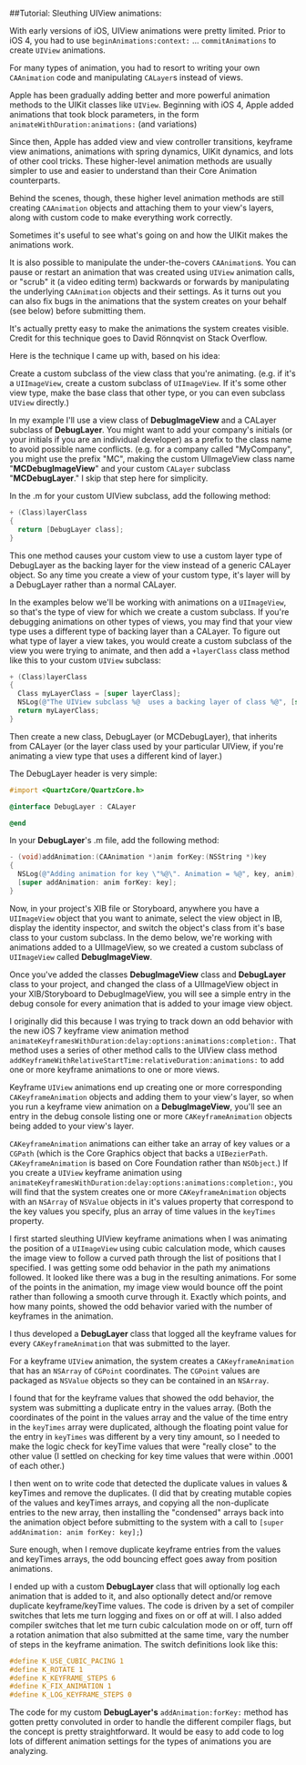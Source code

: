 ##Tutorial: Sleuthing UIView animations:


With early versions of iOS, UIView animations were pretty limited. Prior to iOS 4, you had to use `beginAnimations:context:` …  `commitAnimations` to create `UIView` animations.

For many types of animation, you had to resort to writing your own `CAAnimation` code and manipulating `CALayer`s instead of views.

Apple has been gradually adding better and more powerful animation methods to the UIKit classes like `UIView`.
Beginning with iOS 4, Apple added animations that took block parameters, in the form `animateWithDuration:animations:` (and variations)

Since then, Apple has added view and view controller transitions, keyframe view animations, animations with spring dynamics, UIKit dynamics, and lots of other cool tricks. These higher-level animation methods are usually simpler to use and easier to understand than their Core Animation counterparts.

Behind the scenes, though, these higher level animation methods are still creating `CAAnimation` objects and attaching them to your view's layers, along with custom code to make everything work correctly.

Sometimes it's useful to see what's going on and how the UIKit makes the animations work.

It is also possible to manipulate the under-the-covers `CAAnimation`s. You can pause or restart an animation that was created using `UIView` animation calls, or "scrub" it (a video editing term) backwards or forwards by manipulating the underlying `CAAnimation` objects and their settings. As it turns out you can also fix bugs in the animations that the system creates on your behalf (see below) before submitting them.

It's actually pretty easy to make the animations the system creates visible. Credit for this technique goes to David Rönnqvist on Stack Overflow. 

Here is the technique I came up with, based on his idea:

Create a custom subclass of the view class that you're animating. (e.g. if it's a `UIImageView`, create a custom subclass of `UIImageView`. If it's some other view type, make the base class that other type, or you can  even subclass `UIView` directly.)

In my example I'll use a view class of **DebugImageView** and a CALayer subclass of **DebugLayer**. You might want to add your company's initials (or your initials if you are an individual developer) as a prefix to the class name to avoid possible name conflicts. (e.g. for a company called "MyCompany", you might use the prefix "MC", making the custom UIImageView class name "**MCDebugImageView**" and your custom `CALayer` subclass "**MCDebugLayer**." I skip that step here for simplicity.

In the .m for your custom UIView subclass, add the following method:

```Objective-C
+ (Class)layerClass
{
  return [DebugLayer class];
}
```

This one method causes your custom view to use a custom layer type of DebugLayer as the backing layer for the view instead of a generic CALayer object. So any time you create a view of your custom type, it's layer will by a DebugLayer rather than a normal CALayer.


In the examples below we'll be working with animations on a `UIImageView`, so that's the type of view for which we create a custom subclass. If you're debugging animations on other types of views, you may find that your view type uses a different type of backing layer than a CALayer. To figure out what type of layer a view takes, you would create a custom subclass of the view you were trying to animate, and then add a `+layerClass` class method like this to your custom `UIView` subclass:

```Objective-C
+ (Class)layerClass
{
  Class myLayerClass = [super layerClass];
  NSLog(@"The UIView subclass %@  uses a backing layer of class %@", [self superclass], myLayerClass);
  return myLayerClass;
}
```

Then create a new class, DebugLayer (or MCDebugLayer), that inherits from CALayer (or the layer class used by your particular UIView, if you're animating a view type that uses a different kind of layer.)

The DebugLayer header is very simple:


```Objective-C
#import <QuartzCore/QuartzCore.h>

@interface DebugLayer : CALayer

@end
```

In your **DebugLayer**'s .m file, add the following method:


```Objective-C
- (void)addAnimation:(CAAnimation *)anim forKey:(NSString *)key
{
  NSLog(@"Adding animation for key \"%@\". Animation = %@", key, anim);
  [super addAnimation: anim forKey: key];
}
```

Now, in your project's XIB file or Storyboard, anywhere you have a `UIImageView` object that you want to animate, select the view object in IB, display the identity inspector, and switch the object's class from it's base class to your custom subclass. In the demo below, we're working with animations added to a UIImageView, so we created a custom subclass of `UIImageView` called **DebugImageView**. 

Once you've added the classes **DebugImageView** class and **DebugLayer** class to your project, and changed the class of a UIImageView object in your XIB/Storyboard to DebugImageView, you will see a simple entry in the debug console for every animation that is added to your image view object.

I originally did this because I was trying to track down an odd behavior with the new iOS 7 keyframe view animation method `animateKeyframesWithDuration:delay:options:animations:completion:`. That method uses a series of other method calls to the UIView class method `addKeyframeWithRelativeStartTime:relativeDuration:animations:` to add one or more keyframe animations to one or more views.

Keyframe `UIView` animations end up creating one or more corresponding `CAKeyframeAnimation` objects and adding them to your view's layer, so when you run a keyframe view animation on a **DebugImageView**, you'll see an entry in the debug console listing one or more  `CAKeyframeAnimation` objects being added to your view's layer.

`CAKeyframeAnimation` animations can either take an array of key values or a `CGPath` (which is the Core Graphics object that backs a `UIBezierPath`. `CAKeyframeAnimation` is based on Core Foundation rather than `NSObject`.) If you create a `UIView` keyframe animation using `animateKeyframesWithDuration:delay:options:animations:completion:`, you will find that the system creates one or more `CAKeyframeAnimation` objects with an `NSArray` of `NSValue` objects in it's values property that correspond to the key values you specify, plus an array of time values in the `keyTimes` property.

I first started sleuthing UIView keyframe animations when I was animating the position of a `UIImageView` using cubic calculation mode, which causes the image view to follow a curved path through the list of positions that I specified. I was getting some odd behavior in the path my animations followed. It looked like there was a bug in the resulting animations. For some of the points in the animation, my image view would bounce off the point rather than following a smooth curve through it. Exactly which points, and how many points, showed the odd behavior varied with the number of keyframes in the animation.

I thus developed a **DebugLayer** class that logged all the keyframe values for every `CAKeyframeAnimation` that was submitted to the layer.

For a keyframe `UIView` animation, the system creates a `CAKeyframeAnimation` that has an `NSArray` of `CGPoint` coordinates. The `CGPoint` values are packaged as `NSValue` objects so they can be contained in an `NSArray`.

I found that for the keyframe values that showed the odd behavior, the system was submitting a duplicate entry in the values array. (Both the coordinates of the point in the values array and the value of the time entry in the `keyTimes` array were duplicated, although the floating point value for the entry in `keyTimes` was different by a very tiny amount, so I needed to make the logic check for keyTime values that were "really close" to the other value (I settled on checking for key time values that were within .0001 of each other.)

I then went on to write code that detected the duplicate values in values & keyTimes and remove the duplicates. (I did that by creating mutable copies of the values and keyTimes arrays, and copying all the non-duplicate entries to the new array, then installing the "condensed" arrays back into the animation object before submitting to the system with a call to `[super addAnimation: anim forKey: key];`)

Sure enough, when I remove duplicate keyframe entries from the values and keyTimes arrays, the odd bouncing effect goes away from position animations.

I ended up with a custom **DebugLayer** class that will optionally log each animation that is added to it, and also optionally detect and/or remove duplicate keyframe/keyTime values. The code is driven by a set of compiler switches that lets me turn logging and fixes on or off at will. I also added compiler switches that let me turn cubic calculation mode on or off, turn off a rotation animation that also submitted at the same time, vary the number of steps in the keyframe animation.  The switch definitions look like this:


```Objective-C
#define K_USE_CUBIC_PACING 1
#define K_ROTATE 1
#define K_KEYFRAME_STEPS 6
#define K_FIX_ANIMATION 1
#define K_LOG_KEYFRAME_STEPS 0
```

The code for my custom **DebugLayer's** `addAnimation:forKey:` method has gotten pretty convoluted in order to handle the different compiler flags, but the concept is pretty straightforward. It would be easy to add code to log lots of different animation settings for the types of animations you are analyzing. 


